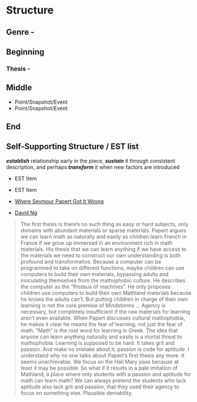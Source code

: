 # Structure

## Genre - 

## Beginning

### Thesis - 

## Middle

* Point/Snapshot/Event 
* Point/Snapshot/Event

## End

## __Self-Supporting Structure / EST list__

__*establish*__ relationship early in the piece, __*sustain*__ it through consistent description, and perhaps __*transform*__ it when new factors are introduced

* EST Item
* EST Item

* [Where Seymour Papert Got It Wrong](https://medium.com/vertical-learning/where-seymour-papert-got-it-wrong-6203f94149d1)
* [David Ng](https://medium.com/@dng_16133)

> The first thesis is there’s no such thing as easy or hard subjects, only domains with abundant materials or sparse materials.
> Papert argues we can learn math as naturally and easily as children learn French in France if we grow up immersed in an environment rich in math materials.
> His thesis that we can learn anything if we have access to the materials we need to construct our own understanding is both profound and transformative.
> Because a computer can be programmed to take on different functions, maybe children can use computers to build their own materials, bypassing adults and inoculating themselves from the mathophobic culture. He describes the computer as the “Proteus of machines”.
> He only proposes children use computers to build their own Mathland materials because he knows the adults can’t.
> But putting children in charge of their own learning is not the core premise of Mindstorms ... Agency is necessary, but completely insufficient if the raw materials for learning aren’t even available.
> When Papert discusses cultural mathophobia, he makes it clear he means the fear of learning, not just the fear of math. “Math” is the root word for learning in Greek. The idea that anyone can learn anything naturally and easily is a mortal threat to mathophobia. Learning is supposed to be hard. It takes grit and passion. And make no mistake about it, passion is code for aptitude.
> I understand why no one talks about Papert’s first thesis any more. It seems unachievable. We focus on the Hail Mary pass because at least it may be possible. So what if it results in a pale imitation of Mathland, a place where only students with a passion and aptitude for math can learn math? We can always pretend the students who lack aptitude also lack grit and passion, that they used their agency to focus on something else. Plausible deniability.


